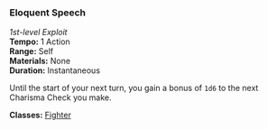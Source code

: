 ### Eloquent Speech
*1st-level Exploit*  
**Tempo:** 1 Action  
**Range:** Self  
**Materials:** None  
**Duration:** Instantaneous  

Until the start of your next turn, you gain a bonus of `1d6` to the next Charisma Check you make.

**Classes:** [Fighter](C:\Users\shurj\Box\DnD\Aetherwynn-Unstable-Isotopes\Classes\Fighter\Fighter%20Class.md)